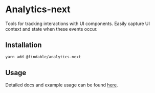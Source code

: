 # Analytics-next

Tools for tracking interactions with UI components. Easily capture UI context and state when these events occur.

## Installation

```sh
yarn add @findable/analytics-next
```

## Usage

Detailed docs and example usage can be found [here](https://atlaskit.atlassian.com/packages/core/analytics-next).
